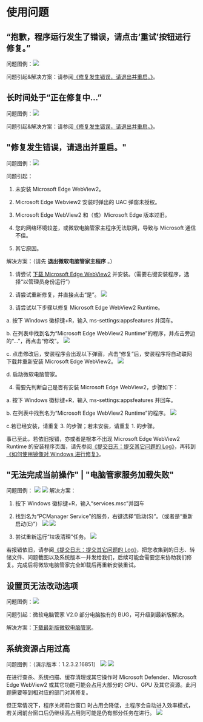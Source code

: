 # 使用问题

## “抱歉，程序运行发生了错误，请点击‘重试’按钮进行修复。”
问题图例：![](../assets/problem-solving/while-using/Edge-WebView-2/click-to-repair.png)

问题引起&解决方案：请参阅[《修复发生错误，请退出并重启。》](#修复发生错误-请退出并重启。)。

## 长时间处于“正在修复中...”
问题图例：![](../assets/problem-solving/while-using/Edge-WebView-2/reparing.png)

问题引起&解决方案：请参阅[《修复发生错误，请退出并重启。》](#修复发生错误-请退出并重启。)。

## "修复发生错误，请退出并重启。"
问题图例：![](../assets/problem-solving/while-using/Edge-WebView-2/error-to-repair.png)

问题引起：

1. 未安装 Microsoft Edge WebView2。

2. Microsoft Edge Webview2 安装时弹出的 UAC 弹窗未授权。

3. Microsoft Edge WebView2 和（或）Microsoft Edge 版本过旧。

4. 您的网络环境较差，或微软电脑管家主程序无法联网，导致与 Microsoft 通信不佳。

5. 其它原因。

解决方案：（请先 **退出微软电脑管家主程序** 。）

1. 请尝试 [下载 Microsoft Edge WebView2](https://go.microsoft.com/fwlink/?linkid=2124701) 并安装。（需要右键安装程序，选择“以管理员身份运行”）

2. 请尝试重新修复，并直接点击“是”。
![](../assets/problem-solving/while-using/Edge-WebView-2/Edge-WebView-2-Setup.png)

3. 请尝试以下步骤以修复 Microsoft Edge WebView2 Runtime。

a. 按下 Windows 徽标键+R，输入 ms-settings:appsfeatures 并回车。

b. 在列表中找到名为“Microsoft Edge WebView2 Runtime”的程序，并点击旁边的“...”，再点击“修改”。
![](../assets/problem-solving/while-using/Edge-WebView-2/modify.png)

c. 点击修改后，安装程序会出现以下弹窗，点击“修复”后，安装程序将自动联网下载并重新安装 Microsoft Edge WebView2。
![](../assets/problem-solving/while-using/Edge-WebView-2/repair-Edge-WebView-2.png)

d. 启动微软电脑管家。

4. 需要先判断自己是否有安装 Microsoft Edge WebView2，步骤如下：

a. 按下 Windows 徽标键+R，输入 ms-settings:appsfeatures 并回车。

b. 在列表中找到名为“Microsoft Edge WebView2 Runtime”的程序。
![](../assets/problem-solving/while-using/Edge-WebView-2/Edge-WebView-2.png)

c.若已经安装，请重复 3. 的步骤；若未安装，请重复 1. 的步骤。

事已至此，若依旧报错，亦或者是根本不出现 Microsoft Edge WebView2 Runtime 的安装程序页面，请先参阅[《提交日志：提交其它问题的 Log》](../appendix/feedback-bugs#提交其它问题的-log)，再转到[《如何使用镜像对 Windows 进行修复》](../appendix/repair-system-image#镜像修复)。

## "无法完成当前操作" | "电脑管家服务加载失败"
问题图例：
![](../assets/problem-solving/while-using/service-error/unable-to-proceed.png)
![](../assets/problem-solving/while-using/service-error/unable-to-load-service.png)
解决方案：
1. 按下 Windows 徽标键+R，输入“services.msc”并回车

2. 找到名为“PCManager Service”的服务，右键选择“启动(S)”。（或者是“重新启动(E)”）
![](../assets/problem-solving/while-using/service-error/start-service.png)
![](../assets/problem-solving/while-using/service-error/restart-service.png)

3. 尝试重新运行“垃圾清理”任务。
![](../assets/problem-solving/while-using/service-error/cleanup.png)

若报错依旧，请参阅[《提交日志：提交其它问题的 Log》](../appendix/feedback-bugs#提交其它问题的-log)，把您收集到的日志、转储文件、问题截图以及系统版本一并发给我们，后续可能会需要您来协助我们修复。完成后将微软电脑管家完全卸载后再重新安装重试。

## 设置页无法改动选项
问题图例：![](../assets/problem-solving/while-using/unable-to-set.png)

问题引起：微软电脑管家 V2.0 部分电脑独有的 BUG，可升级到最新版解决。

解决方案：[下载最新版微软电脑管家](https://aka.ms/PCManagerOFL30101)。

## 系统资源占用过高
问题图例：（演示版本：1.2.3.2.16851）
![](../assets/problem-solving/while-using/high-occupancy/MDASer.png)
![](../assets/problem-solving/while-using/high-occupancy/high-main-program-occupancy.png)

在进行查杀、系统扫描、缓存清理或其它操作时 Microsoft Defender、Microsoft Edge WebView2 或其它功能可能会占用大部分的 CPU、GPU 及其它资源。此问题需要等到相对应的部门对其修复。

但正常情况下，程序关闭前台窗口 时占用会降低，主程序会自动进入效率模式，若关闭前台窗口后仍继续高占用则可能是仍有部分任务在进行。
![](../assets/problem-solving/while-using/high-occupancy/main-program-normally-occupied.png)